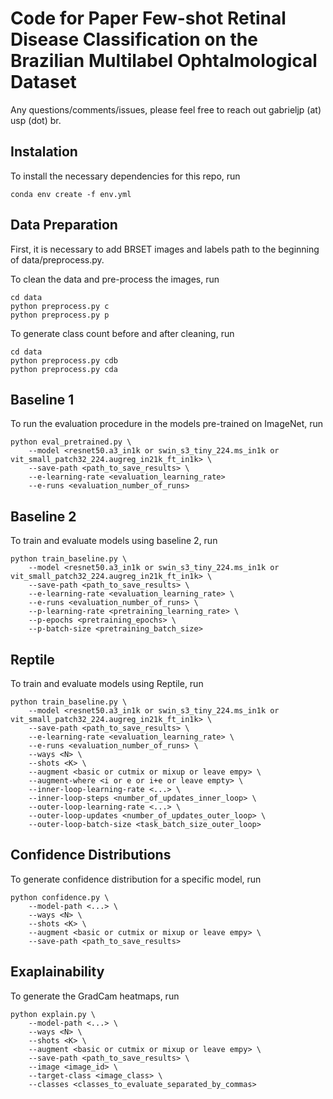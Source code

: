 # Code for Paper Few-shot Retinal Disease Classification on the Brazilian Multilabel Ophtalmological Dataset

Any questions/comments/issues, please feel free to reach out gabrieljp (at) usp (dot) br.

## Instalation 
To install the necessary dependencies for this repo, run

```
conda env create -f env.yml
```

## Data Preparation
First, it is necessary to add BRSET images and labels path to the beginning of data/preprocess.py.

To clean the data and pre-process the images, run

```
cd data
python preprocess.py c
python preprocess.py p
```

To generate class count before and after cleaning, run

```
cd data
python preprocess.py cdb
python preprocess.py cda
```

## Baseline 1
To run the evaluation procedure in the models pre-trained on ImageNet, run

```
python eval_pretrained.py \
    --model <resnet50.a3_in1k or swin_s3_tiny_224.ms_in1k or vit_small_patch32_224.augreg_in21k_ft_in1k> \
    --save-path <path_to_save_results> \
    --e-learning-rate <evaluation_learning_rate>
    --e-runs <evaluation_number_of_runs>
```

## Baseline 2
To train and evaluate models using baseline 2, run

```
python train_baseline.py \
    --model <resnet50.a3_in1k or swin_s3_tiny_224.ms_in1k or vit_small_patch32_224.augreg_in21k_ft_in1k> \
    --save-path <path_to_save_results> \
    --e-learning-rate <evaluation_learning_rate> \
    --e-runs <evaluation_number_of_runs> \
    --p-learning-rate <pretraining_learning_rate> \
    --p-epochs <pretraining_epochs> \
    --p-batch-size <pretraining_batch_size>
```

## Reptile
To train and evaluate models using Reptile, run

```
python train_baseline.py \
    --model <resnet50.a3_in1k or swin_s3_tiny_224.ms_in1k or vit_small_patch32_224.augreg_in21k_ft_in1k> \
    --save-path <path_to_save_results> \
    --e-learning-rate <evaluation_learning_rate> \
    --e-runs <evaluation_number_of_runs> \
    --ways <N> \
    --shots <K> \
    --augment <basic or cutmix or mixup or leave empy> \
    --augment-where <i or e or i+e or leave empty> \
    --inner-loop-learning-rate <...> \
    --inner-loop-steps <number_of_updates_inner_loop> \
    --outer-loop-learning-rate <...> \
    --outer-loop-updates <number_of_updates_outer_loop> \
    --outer-loop-batch-size <task_batch_size_outer_loop> 

```

## Confidence Distributions

To generate confidence distribution for a specific model, run

```
python confidence.py \
    --model-path <...> \
    --ways <N> \
    --shots <K> \
    --augment <basic or cutmix or mixup or leave empy> \
    --save-path <path_to_save_results> 
```

## Exaplainability

To generate the GradCam heatmaps, run

```
python explain.py \
    --model-path <...> \
    --ways <N> \
    --shots <K> \
    --augment <basic or cutmix or mixup or leave empy> \
    --save-path <path_to_save_results> \
    --image <image_id> \
    --target-class <image_class> \
    --classes <classes_to_evaluate_separated_by_commas>
```

